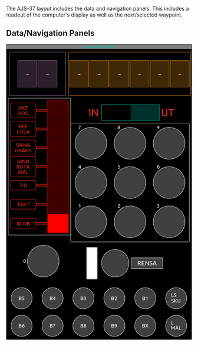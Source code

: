 The AJS-37 layout includes the data and navigation panels. This includes a readout of the computer's display as well as the next/selected waypoint.

## Data/Navigation Panels
![](AJS-37_NavigationPanel.png)
